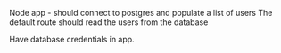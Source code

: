 Node app - should connect to postgres and populate a list of users
The default route should read the users from the database

Have database credentials in app.
